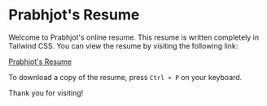 # Prabhjot's Resume

Welcome to Prabhjot's online resume. This resume is written completely in Tailwind CSS. You can view the resume by visiting the following link:

[Prabhjot's Resume](https://prabhjotresume.vercel.app)

To download a copy of the resume, press `Ctrl + P` on your keyboard.

Thank you for visiting!


